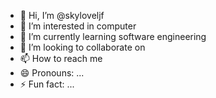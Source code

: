- 👋 Hi, I’m @skyloveljf
- 👀 I’m interested in computer
- 🌱 I’m currently learning software engineering
- 💞️ I’m looking to collaborate on 
- 📫 How to reach me 
- 😄 Pronouns: ...
- ⚡ Fun fact: ...

<!---
skyloveljf/skyloveljf is a ✨ special ✨ repository because its `README.md` (this file) appears on your GitHub profile.
You can click the Preview link to take a look at your changes.
--->
